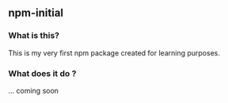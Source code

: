 ## npm-initial

### What is this? 
This is my very first npm package created for learning purposes.

### What does it do ? 
... coming soon
